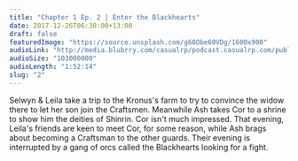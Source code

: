 ```yaml
---
title: "Chapter 1 Ep. 2 | Enter the Blackhearts"
date: 2017-12-26T06:30:00+13:00
draft: false
featuredImage: "https://source.unsplash.com/g68Obe60VDg/1600x900"
audioLink: "http://media.blubrry.com/casualrp/podcast.casualrp.com/public/EP%20002%20-%20Enter%20the%20Blackhearts.mp3"
audioSize: "103000000"
audioLength: "1:52:14"
slug: "2"
---
```


Selwyn & Leila take a trip to the Kronus's farm to try to convince the widow there to let her son join the Craftsmen. Meanwhile Ash takes Cor to a shrine to show him the deities of Shinrin. Cor isn't much impressed. That evening, Leila's friends are keen to meet Cor, for some reason, while Ash brags about becoming a Craftsman to the other guards. Their evening is interrupted by a gang of orcs called the Blackhearts looking for a fight.

